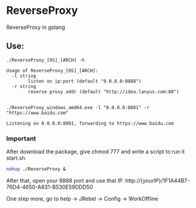 # ReverseProxy
ReverseProxy in golang

## Use:

	./ReverseProxy_[OS]_[ARCH] -h
	
	Usage of ReverseProxy_[OS]_[ARCH]:
	  -l string
	        listen on ip:port (default "0.0.0.0:8888")
	  -r string
	        reverse proxy addr (default "http://idea.lanyus.com:80")


	./ReverseProxy_windows_amd64.exe -l "0.0.0.0:8081" -r "https://www.baidu.com"

	Listening on 0.0.0.0:8081, forwarding to https://www.baidu.com

### Important
After download the package, give chmod 777 and write a script to run it
start.sh
```sh
nohup ./ReverseProxy &
```

After that, open your 8888 port and use that IP.
http://{yourIP}/1F1A44B7-76D4-4650-A831-B530E59DDD50

One step more, go to help -> JRebel -> Config -> WorkOffline

